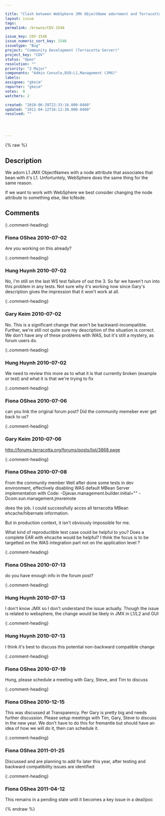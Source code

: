 ```yaml
---

title: "Clash between WebSphere JMX ObjectName adornment and Terracotta's"
layout: issue
tags: 
permalink: /browse/CDV-1546

issue_key: CDV-1546
issue_numeric_sort_key: 1546
issuetype: "Bug"
project: "Community Development (Terracotta Server)"
project_key: "CDV"
status: "Open"
resolution: ""
priority: "2 Major"
components: "Admin Console,DSO:L1,Management (JMX)"
labels: 
assignee: "gkeim"
reporter: "gkeim"
votes:  0
watchers: 2

created: "2010-06-29T22:33:16.000-0400"
updated: "2011-04-12T16:12:30.000-0400"
resolved: ""




---
```


{% raw %}

## Description

<div markdown="1" class="description">

We adorn L1 JMX ObjectNames with a node attribute that associates that bean with it's L1. Unfortuntely, WebSphere does the same thing for the same reason.

If we want to work with WebSphere we best consider changing the node attribute to something else, like tcNode.


</div>

## Comments


{:.comment-heading}
### **Fiona OShea** <span class="date">2010-07-02</span>

<div markdown="1" class="comment">

Are you working on this already?

</div>


{:.comment-heading}
### **Hung Huynh** <span class="date">2010-07-02</span>

<div markdown="1" class="comment">

No, I'm still on the last WS test failure of out the 3. So far we haven't run into this problem in any tests. Not sure why it's working now since Gary's description gives the impression that it won't work at all.

</div>


{:.comment-heading}
### **Gary Keim** <span class="date">2010-07-02</span>

<div markdown="1" class="comment">

No. This is a significant change that won't be backward-incompatible. Further, we're still not quite sure my description of the situation is correct. We don't have any of these problems with WAS, but it's still a mystery, as forum users do.


</div>


{:.comment-heading}
### **Hung Huynh** <span class="date">2010-07-02</span>

<div markdown="1" class="comment">

We need to review this more as to what it is that currently broken (example or test) and what it is that we're trying to fix

</div>


{:.comment-heading}
### **Fiona OShea** <span class="date">2010-07-06</span>

<div markdown="1" class="comment">

can you link the original forum post?
Did the community memeber ever get back to us?

</div>


{:.comment-heading}
### **Gary Keim** <span class="date">2010-07-06</span>

<div markdown="1" class="comment">

http://forums.terracotta.org/forums/posts/list/3868.page

</div>


{:.comment-heading}
### **Fiona OShea** <span class="date">2010-07-08</span>

<div markdown="1" class="comment">

From the community member
Well after done some tests in dev environment, effectively disabling WAS default MBean Server implementation with 
Code:
-Djavax.management.builder.initial="" -Dcom.sun.management.jmxremote 

does the job. I could successfully acces all terracotta MBean ehcache/hibernate information. 

But in production context, it isn't obviously impossible for me. 

What kind of reproductible test case could be helpful to you? Does a complete EAR with ehcache would be helpful? I think the focus is to be targetted on the WAS integration part not on the application level ? 



</div>


{:.comment-heading}
### **Fiona OShea** <span class="date">2010-07-13</span>

<div markdown="1" class="comment">

do you have enough info in the forum post?

</div>


{:.comment-heading}
### **Hung Huynh** <span class="date">2010-07-13</span>

<div markdown="1" class="comment">

I don't know JMX so I don't understand the issue actually. Though the issue is related to websphere, the change would be likely in JMX in L1/L2 and GUI

</div>


{:.comment-heading}
### **Hung Huynh** <span class="date">2010-07-13</span>

<div markdown="1" class="comment">

I think it's best to discuss this potential non-backward compatible change

</div>


{:.comment-heading}
### **Fiona OShea** <span class="date">2010-07-19</span>

<div markdown="1" class="comment">

Hung, please schedule a meeting with Gary, Steve, and Tim to discuss

</div>


{:.comment-heading}
### **Fiona OShea** <span class="date">2010-12-15</span>

<div markdown="1" class="comment">

This was discussed at Transparency.
Per Gary is pretty big and needs further discussion.  Please setup meetings with Tim, Gary, Steve to discuss in the new year. We don't have to do this for fremantle but should have an idea of how we will do it, then can schedule it.

</div>


{:.comment-heading}
### **Fiona OShea** <span class="date">2011-01-25</span>

<div markdown="1" class="comment">

Discussed and are planning to add fix later this year, after testing and backward compatibility issues are identified

</div>


{:.comment-heading}
### **Fiona OShea** <span class="date">2011-04-12</span>

<div markdown="1" class="comment">

This remains in a pending state until it becomes a key issue in a deal/poc

</div>



{% endraw %}
